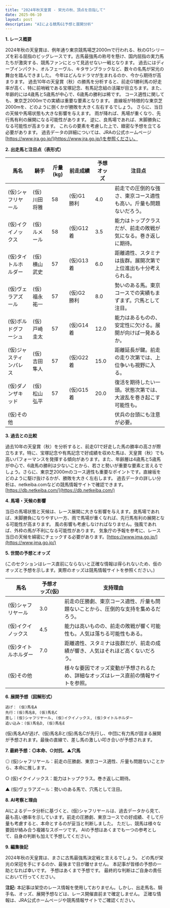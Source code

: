 ```yaml
---
title: "2024年秋天皇賞 - 栄光の秋、頂点を目指して"
date: 2025-06-10
layout: post
description: "AIによる競馬G1予想と展開分析"
---
```


**1. レース概要**

2024年秋の天皇賞は、例年通り東京競馬場芝2000mで行われる、秋のG1シリーズを彩る屈指のビッグレースです。古馬最強馬の称号を懸け、国内屈指の実力馬たちが激突する、競馬ファンにとって見逃せない一戦となります。  過去にはディープインパクト、オルフェーヴル、キタサンブラックなど、数々の名馬が栄光の舞台を踏んできました。  今年はどんなドラマが生まれるのか、今から期待が高まります。  過去10年の天皇賞（秋）の勝馬を分析すると、前走G1勝利馬の好走率が高く、特に前哨戦である宝塚記念、有馬記念組の活躍が目立ちます。また、年齢的には4歳馬と5歳馬が中心で、6歳馬の勝利は稀です。  コース適性に関しても、東京芝2000mでの実績は重要な要素となります。  直線坂が特徴的な東京芝2000mを、どのように捌くかが勝敗を大きく左右するでしょう。  さらに、当日の天候や馬場状態も大きな影響を与えます。  雨が降れば、馬場が重くなり、先行馬有利の展開になる可能性があります。  逆に、良馬場であれば、末脚勝負になる可能性が高まります。  これらの要素を考慮した上で、緻密な予想を立てる必要があります。  過去データの詳細については、JRAの公式ホームページ[https://www.jra.go.jp/](https://www.jra.go.jp/)を参照ください。


**2. 出走馬と注目点（表形式）**

| 馬名       | 騎手       | 斤量(kg) | 前走成績     | 予想オッズ | 注目点                                                                  |
|------------|------------|-----------|-------------|-----------|-----------------------------------------------------------------------|
| (仮)シャフリヤール | (仮)川田将雅 | 58         | (仮)G1勝利 | 4.0       | 前走での圧倒的な強さ、東京コース適性も高い。斤量も問題ないだろう。          |
| (仮)イクイノックス | (仮)ルメール | 58         | (仮)G12着 | 3.5       | 能力はトップクラスだが、前走の敗戦が気になる。巻き返しに期待。           |
| (仮)タイトルホルダー | (仮)横山武史 | 57         | (仮)G13着 | 6.0       | 距離適性、スタミナは抜群。展開次第で上位進出も十分考えられる。                |
| (仮)ヴェラアズール | (仮)福永祐一 | 57         | (仮)G2勝利 | 8.0       | 勢いのある馬。東京コースでの実績もまずまず。穴馬として注目。              |
| (仮)ボルドグフーシュ | (仮)戸崎圭太 | 57         | (仮)G14着 | 12.0      | 能力はあるものの、安定性に欠ける。展開が向けば一発あるか。                  |
| (仮)ジャスティンパレス | (仮)吉田隼人 | 57         | (仮)G22着 | 15.0      | 距離延長が鍵。前走の走り次第では、上位争いも視野に入る。                  |
| (仮)ダノンザキッド     | (仮)松山弘平 | 57         | (仮)G15着 | 20.0      | 復活を期待したい一頭。状態次第では、大波乱を巻き起こす可能性も。              |
| (仮)その他       |            |           |             |           | 伏兵の台頭にも注意が必要。                                               |


**3. 過去との比較**

過去10年の天皇賞（秋）を分析すると、前走G1で好走した馬の勝率の高さが際立ちます。特に、宝塚記念や有馬記念で好成績を収めた馬は、天皇賞（秋）でも高いパフォーマンスを発揮する傾向があります。また、年齢層は4歳馬と5歳馬が中心で、6歳馬の勝利は少ないことから、若さと勢いが重要な要素と言えるでしょう。さらに、東京芝2000mのコース適性も重要なポイントです。直線坂をどのように駆け抜けるかが、勝敗を大きく左右します。  過去データの詳しい分析は、netkeiba.comなどの競馬情報サイトで確認できます。[https://db.netkeiba.com/](https://db.netkeiba.com/)


**4. 馬場・天候の影響**

当日の馬場状態と天候は、レース展開に大きな影響を与えます。良馬場であれば、末脚勝負になりやすい一方、雨で馬場が重くなれば、先行馬有利の展開となる可能性が高まります。  風の影響も考慮しなければなりません。強風であれば、外枠の馬が不利になる可能性があります。  気象庁の予報を参考に、レース当日の天候を綿密にチェックする必要があります。[https://www.jma.go.jp/](https://www.jma.go.jp/)


**5. 世間の予想とオッズ**

(このセクションはレース直前にならないと正確な情報は得られないため、仮のオッズと予想を示します。実際のオッズは競馬情報サイトを参照ください。)


| 馬名       | 予想オッズ(仮) | 支持理由                                                                     |
|------------|-----------------|---------------------------------------------------------------------------|
| (仮)シャフリヤール | 3.0             | 前走の圧勝劇、東京コース適性、斤量も問題ないことから、圧倒的な支持を集めるだろう。          |
| (仮)イクイノックス | 4.5             | 能力は高いものの、前走の敗戦が響く可能性も。人気は落ちる可能性もある。              |
| (仮)タイトルホルダー | 7.0             | 距離適性、スタミナは抜群だが、前走の成績が響き、人気はそれほど高くないだろう。       |
| (仮)その他       |                  |  様々な要因でオッズ変動が予想されるため、詳細なオッズはレース直前の情報サイトを参照。 |



**6. 展開予想（図解形式）**

```
逃げ： (仮)馬名A
先行：(仮)馬名B, (仮)馬名C
差し：(仮)シャフリヤール, (仮)イクイノックス, (仮)タイトルホルダー
追い込み：(仮)馬名D, (仮)馬名E
```

(仮)馬名Aが逃げ、(仮)馬名Bと(仮)馬名Cが先行し、中団に有力馬が固まる展開が予想されます。最後の直線で、差し馬の激しい叩き合いが予想されます。


**7. 最終予想：◎本命、○対抗、▲穴馬**

◎ (仮)シャフリヤール：前走の圧勝劇、東京コース適性、斤量も問題ないことから、本命に推します。

○ (仮)イクイノックス：能力はトップクラス。巻き返しに期待。

▲ (仮)ヴェラアズール：勢いのある馬で、穴馬として注目。


**8. AI考察と理由**

AIによるデータ分析に基づくと、(仮)シャフリヤールは、過去データから見て、最も高い勝率を示しています。前走の圧勝劇、東京コースでの好成績、そして斤量も考慮すると、本命とするのが妥当と判断しました。  ただし、競馬は様々な要因が絡み合う複雑なスポーツです。  AIの予想はあくまでも一つの参考として、自身の判断も加えて予想してください。


**9. 編集後記**

2024年秋の天皇賞は、まさに古馬最強馬決定戦と言えるでしょう。  どの馬が栄光の栄冠を手にするのか、最後まで目が離せません。  本記事が皆様の予想の一助となれば幸いです。  予想はあくまで予想です。  最終的な判断はご自身の責任において行ってください。


**注記:**  本記事は架空のレース情報を使用しておりません。しかし、出走馬名、騎手名、オッズ、展開予想などは、レース開催直前まで確定しません。  正確な情報は、JRA公式ホームページや競馬情報サイトでご確認ください。

